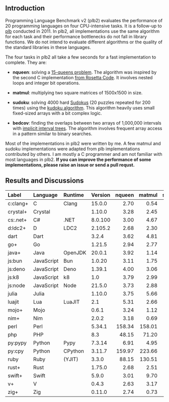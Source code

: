 ## Introduction

Programming Language Benchmark v2 (plb2) evaluates the performance of 20
programming languages on four CPU-intensive tasks. It is a follow-up to
[plb][plb] conducted in 2011. In plb2, all implementations use the same
algorithm for each task and their performance bottlenecks do not fall in
library functions. We do not intend to evaluate different algorithms or the
quality of the standard libraries in these languages.

The four tasks in plb2 all take a few seconds for a fast implementation to
complete. They are:

* **nqueen**: solving a [15-queens problem][8queen]. The algorithm was inspired
  by the second C implementation [from Rosetta Code][8qrc]. It involves nested
  loops and integer bit operations.

* **matmul**: multiplying two square matrices of 1500x1500 in size.

* **sudoku**: solving 4000 hard [Sudokus][sudoku] (20 puzzles repeated for 200
  times) using the [kudoku algorithm][kudoku]. This algorithm heavily uses
  small fixed-sized arrays with a bit complex logic.

* **bedcov**: finding the overlaps between two arrays of 1,000,000 intervals
  with [implicit interval trees][iitree]. The algorithm involves frequent
  array access in a pattern similar to binary searches.

Most of the implementations in plb2 were written by me. A few matmul and sudoku
implementations were adapted from plb implementations contributed by others.
I am mostly a C programmer and am not familiar with most languages in plb2. **If
you can improve the performance of some implementations, please raise an issue
or send a pull requst.**

## Results and Discussions

|Label    |Language  |Runtime|Version| nqueen | matmul | sudoku | bedcov |
|:--------|:---------|:------|:------|-------:|-------:|-------:|-------:|
|c:clang+ |C         |Clang  |15.0.0 | 2.70   | 0.54   | 1.54   | 0.84   |
|crystal+ |Crystal   |       |1.10.0 | 3.28   | 2.45   |        | 0.87   |
|cs:.net+ |C#        |.NET   |8.0.100| 3.00   | 4.67   | 3.01   |        |
|d:ldc2+  |D         |LDC2   |2.105.2| 2.68   | 2.30   | 1.60   |        |
|dart     |Dart      |       |3.2.4  | 3.62   | 4.81   | 3.24   |        |
|go+      |Go        |       |1.21.5 | 2.94   | 2.77   | 2.04   |        |
|java+    |Java      |OpenJDK|20.0.1 | 3.92   | 1.14   | 3.20   |        |
|js:bun   |JavaScript|Bun    |1.0.20 | 3.11   | 1.75   | 3.07   | 6.33   |
|js:deno  |JavaScript|Deno   |1.39.1 | 4.00   | 3.06   | 4.04   | 6.50   |
|js:k8    |JavaScript|k8     |1.0    | 3.79   | 2.99   | 3.76   | 6.66   |
|js:node  |JavaScript|Node   |21.5.0 | 3.73   | 2.88   | 3.77   | 6.36   |
|julia    |Julia     |       |1.10.0 | 3.75   | 5.66   | 2.72   | 2.47   |
|luajit   |Lua       |LuaJIT |2.1    | 5.31   | 2.66   | 4.48   | 14.91  |
|mojo+    |Mojo      |       |0.6.1  | 3.24   | 1.12   |        |        |
|nim+     |Nim       |       |2.0.2  | 3.18   | 0.69   |        | 1.18   |
|perl     |Perl      |       |5.34.1 | 158.34 | 158.01 | 90.78  |        |
|php      |PHP       |       |8.3    | 48.15  | 71.20  |        |        |
|py:pypy  |Python    |Pypy   |7.3.14 | 6.91   | 4.95   | 8.82   | 14.21  |
|py:cpy   |Python    |CPython|3.11.7 | 159.97 | 223.66 | 52.88  | 55.15  |
|ruby     |Ruby      |(YJIT) |3.3.0  | 88.15  | 130.51 | 52.26  |        |
|rust+    |Rust      |       |1.75.0 | 2.68   | 2.51   | 1.65   |        |
|swift+   |Swift     |       |5.9.0  | 3.01   | 9.70   | 21.40  |        |
|v+       |V         |       |0.4.3  | 2.63   | 3.17   |        |        |
|zig+     |Zig       |       |0.11.0 | 2.74   | 0.73   |        |        |

[plb]: https://github.com/attractivechaos/plb
[8queen]: https://en.wikipedia.org/wiki/Eight_queens_puzzle
[8qrc]: https://rosettacode.org/wiki/N-queens_problem#C
[sudoku]: https://en.wikipedia.org/wiki/Sudoku
[kudoku]: https://attractivechaos.github.io/plb/kudoku.html
[iitree]: https://academic.oup.com/bioinformatics/article/37/9/1315/5910546
